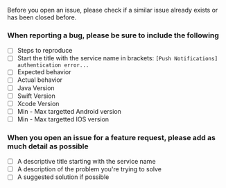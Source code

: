 Before you open an issue, please check if a similar issue already exists or has been closed before.

### When reporting a bug, please be sure to include the following

-   [ ] Steps to reproduce
-   [ ] Start the title with the service name in brackets:  `[Push Notifications] authentication error...`
-   [ ] Expected behavior
-   [ ] Actual behavior
-   [ ] Java Version
-   [ ] Swift Version
-   [ ] Xcode Version
-   [ ] Min - Max targetted Android version
-   [ ] Min - Max targetted IOS version

### When you open an issue for a feature request, please add as much detail as possible
-   [ ] A descriptive title starting with the service name
-   [ ] A description of the problem you're trying to solve
-   [ ] A suggested solution if possible
